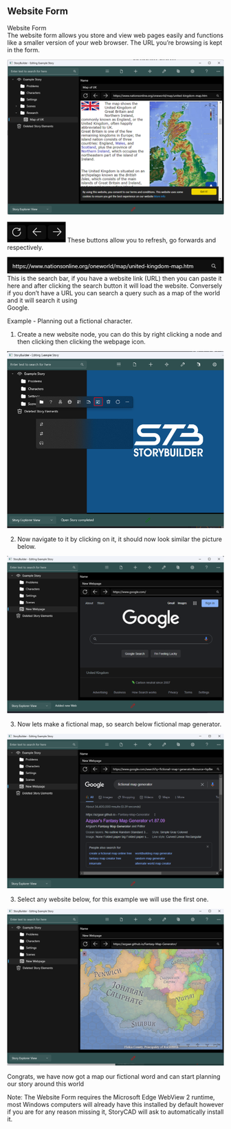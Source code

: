 ## Website Form ##
Website Form <br/>
The website form allows you store and view web pages easily and functions like a 			smaller version of your web browser. The URL you’re browsing is kept in the form. <br/>


![](Clipboard-Image-199.png)

![](Clipboard-Image-200.png)
These buttons allow you to refresh, go forwards and respectively. <br/>

![](Clipboard-Image-201.png)
This is the search bar, if you have a website link (URL) then you can paste it here and 		after clicking the search button it will load the website. Conversely if you don’t have a 		URL you can search a query such as a map of the world and it will search it using  <br/>
Google. <br/>

Example -  Planning out a fictional character. <br/>

1) Create a new website node, you can do this by right clicking a node and  then clicking then clicking the webpage icon. <br/>

![](Clipboard-Image-202.png)

2) Now navigate to it by clicking on it, it should now look similar the picture below. <br/>

![](Clipboard-Image-203.png)

3) Now lets make a fictional map, so search below fictional map generator. <br/>

![](Clipboard-Image-204.png)

3) Select any website below, for this example we will use the first one. <br/>

![](Clipboard-Image-205.png)

Congrats, we have now got a map our fictional word and can start planning our story 		around this world <br/>

Note: The Website Form requires the Microsoft Edge WebView 2 runtime, most 				Windows computers will already have this installed by default however if you are for 		any reason missing it, StoryCAD will ask to automatically install it. <br/>

